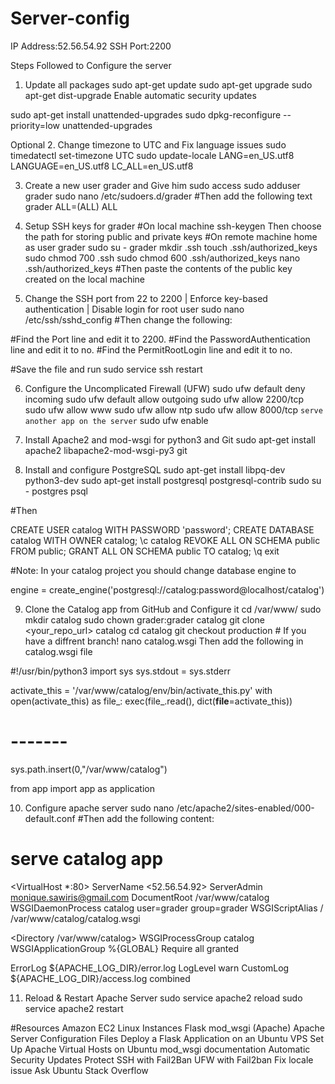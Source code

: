 # Server-config
IP Address:52.56.54.92
SSH Port:2200

Steps Followed to Configure the server


1. Update all packages
sudo apt-get update
sudo apt-get upgrade
sudo apt-get dist-upgrade
Enable automatic security updates

sudo apt-get install unattended-upgrades
sudo dpkg-reconfigure --priority=low unattended-upgrades

Optional 2. Change timezone to UTC and Fix language issues
sudo timedatectl set-timezone UTC
sudo update-locale LANG=en_US.utf8 LANGUAGE=en_US.utf8 LC_ALL=en_US.utf8

3. Create a new user grader and Give him sudo access
sudo adduser grader
sudo nano /etc/sudoers.d/grader 
#Then add the following text grader ALL=(ALL) ALL

4. Setup SSH keys for grader
#On local machine ssh-keygen Then choose the path for storing public and private keys
#On remote machine home as user grader
sudo su - grader
mkdir .ssh
touch .ssh/authorized_keys 
sudo chmod 700 .ssh
sudo chmod 600 .ssh/authorized_keys 
nano .ssh/authorized_keys 
#Then paste the contents of the public key created on the local machine

5. Change the SSH port from 22 to 2200 | Enforce key-based authentication | Disable login for root user
sudo nano /etc/ssh/sshd_config
#Then change the following:

#Find the Port line and edit it to 2200.
#Find the PasswordAuthentication line and edit it to no.
#Find the PermitRootLogin line and edit it to no.

#Save the file and run sudo service ssh restart

6. Configure the Uncomplicated Firewall (UFW)
sudo ufw default deny incoming
sudo ufw default allow outgoing
sudo ufw allow 2200/tcp
sudo ufw allow www
sudo ufw allow ntp
sudo ufw allow 8000/tcp  `serve another app on the server`
sudo ufw enable

7. Install Apache2 and mod-wsgi for python3 and Git
sudo apt-get install apache2 libapache2-mod-wsgi-py3 git

8. Install and configure PostgreSQL
sudo apt-get install libpq-dev python3-dev
sudo apt-get install postgresql postgresql-contrib
sudo su - postgres
psql

#Then

CREATE USER catalog WITH PASSWORD 'password';
CREATE DATABASE catalog WITH OWNER catalog;
\c catalog
REVOKE ALL ON SCHEMA public FROM public;
GRANT ALL ON SCHEMA public TO catalog;
\q
exit

#Note: In your catalog project you should change database engine to

engine = create_engine('postgresql://catalog:password@localhost/catalog')

9. Clone the Catalog app from GitHub and Configure it
cd /var/www/
sudo mkdir catalog
sudo chown grader:grader catalog
git clone <your_repo_url> catalog
cd catalog
git checkout production # If you have a diffrent branch!
nano catalog.wsgi
Then add the following in catalog.wsgi file

#!/usr/bin/python3
import sys
sys.stdout = sys.stderr

activate_this = '/var/www/catalog/env/bin/activate_this.py'
with open(activate_this) as file_:
    exec(file_.read(), dict(__file__=activate_this))
# -------

sys.path.insert(0,"/var/www/catalog")

from app import app as application


10. Configure apache server
sudo nano /etc/apache2/sites-enabled/000-default.conf
#Then add the following content:

# serve catalog app
<VirtualHost *:80>
  ServerName <52.56.54.92>
  ServerAdmin <monique.sawiris@gmail.com>
  DocumentRoot /var/www/catalog
  WSGIDaemonProcess catalog user=grader group=grader
  WSGIScriptAlias / /var/www/catalog/catalog.wsgi

  <Directory /var/www/catalog>
    WSGIProcessGroup catalog
    WSGIApplicationGroup %{GLOBAL}
    Require all granted
  </Directory>

  ErrorLog ${APACHE_LOG_DIR}/error.log
  LogLevel warn
  CustomLog ${APACHE_LOG_DIR}/access.log combined
</VirtualHost>


11. Reload & Restart Apache Server
sudo service apache2 reload
sudo service apache2 restart

#Resources
Amazon EC2 Linux Instances
Flask mod_wsgi (Apache)
Apache Server Configuration Files
Deploy a Flask Application on an Ubuntu VPS
Set Up Apache Virtual Hosts on Ubuntu
mod_wsgi documentation
Automatic Security Updates
Protect SSH with Fail2Ban
UFW with Fail2ban
Fix locale issue
Ask Ubuntu
Stack Overflow
